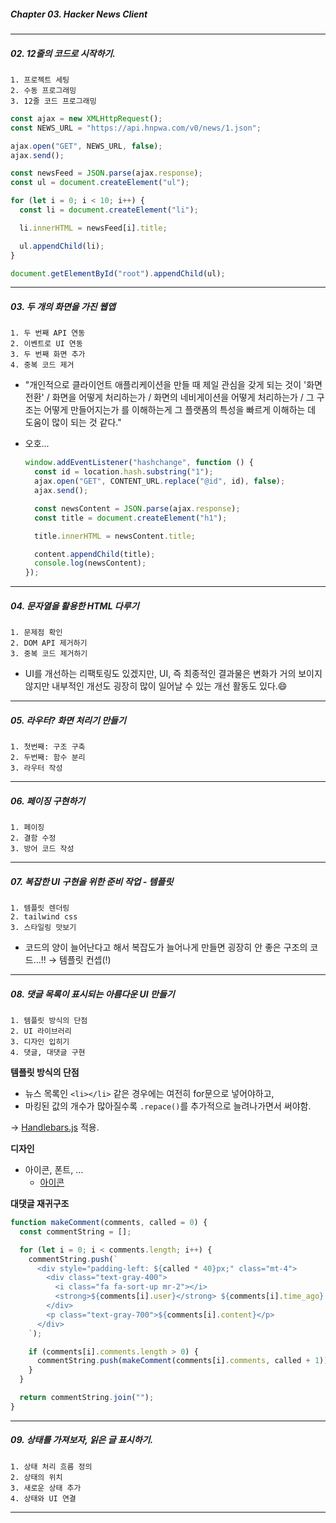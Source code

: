 ##### Chapter 03. Hacker News Client

---

##### 02. 12줄의 코드로 시작하기.

```
1. 프로젝트 세팅
2. 수동 프로그래밍
3. 12줄 코드 프로그래밍
```

```javascript
const ajax = new XMLHttpRequest();
const NEWS_URL = "https://api.hnpwa.com/v0/news/1.json";

ajax.open("GET", NEWS_URL, false);
ajax.send();

const newsFeed = JSON.parse(ajax.response);
const ul = document.createElement("ul");

for (let i = 0; i < 10; i++) {
  const li = document.createElement("li");

  li.innerHTML = newsFeed[i].title;

  ul.appendChild(li);
}

document.getElementById("root").appendChild(ul);
```

---

##### 03. 두 개의 화면을 가진 웹앱

```
1. 두 번째 API 연동
2. 이벤트로 UI 연동
3. 두 번째 화면 추가
4. 중복 코드 제거
```

- "개인적으로 클라이언트 애플리케이션을 만들 때 제일 관심을 갖게 되는 것이 '화면 전환' / 화면을 어떻게 처리하는가 / 화면의 네비게이션을 어떻게 처리하는가 / 그 구조는 어떻게 만들어지는가 를 이해하는게 그 플랫폼의 특성을 빠르게 이해하는 데 도움이 많이 되는 것 같다."

- 오호...

  ```javascript
  window.addEventListener("hashchange", function () {
    const id = location.hash.substring("1");
    ajax.open("GET", CONTENT_URL.replace("@id", id), false);
    ajax.send();

    const newsContent = JSON.parse(ajax.response);
    const title = document.createElement("h1");

    title.innerHTML = newsContent.title;

    content.appendChild(title);
    console.log(newsContent);
  });
  ```

---

##### 04. 문자열을 활용한 HTML 다루기

```
1. 문제점 확인
2. DOM API 제거하기
3. 중복 코드 제거하기
```

- UI를 개선하는 리팩토링도 있겠지만, UI, 즉 최종적인 결과물은 변화가 거의 보이지 않지만 내부적인 개선도 굉장히 많이 일어날 수 있는 개선 활동도 있다.😄

---

##### 05. 라우터? 화면 처리기 만들기

```
1. 첫번째: 구조 구축
2. 두번째: 함수 분리
3. 라우터 작성
```

---

##### 06. 페이징 구현하기

```
1. 페이징
2. 결함 수정
3. 방어 코드 작성
```

---

##### 07. 복잡한 UI 구현을 위한 준비 작업 - 템플릿

```
1. 템플릿 렌더링
2. tailwind css
3. 스타일링 맛보기
```

- 코드의 양이 늘어난다고 해서 복잡도가 늘어나게 만들면 굉장히 안 좋은 구조의 코드...!! → 템플릿 컨셉(!)

---

##### 08. 댓글 목록이 표시되는 아름다운 UI 만들기

```
1. 템플릿 방식의 단점
2. UI 라이브러리
3. 디자인 입히기
4. 댓글, 대댓글 구현
```

**템플릿 방식의 단점**

- 뉴스 목록인 `<li></li>` 같은 경우에는 여전히 for문으로 넣어야하고,
- 마킹된 값의 개수가 많아질수록 `.repace()`를 추가적으로 늘려나가면서 써야함.

→ [Handlebars.js](https://handlebarsjs.com/) 적용.

**디자인**

- 아이콘, 폰트, ...
  - [아이콘](https://fontawesome.com/)

**대댓글 재귀구조**

```javascript
function makeComment(comments, called = 0) {
  const commentString = [];

  for (let i = 0; i < comments.length; i++) {
    commentString.push(`
      <div style="padding-left: ${called * 40}px;" class="mt-4">
        <div class="text-gray-400">
          <i class="fa fa-sort-up mr-2"></i>
          <strong>${comments[i].user}</strong> ${comments[i].time_ago}
        </div>
        <p class="text-gray-700">${comments[i].content}</p>
      </div>      
    `);

    if (comments[i].comments.length > 0) {
      commentString.push(makeComment(comments[i].comments, called + 1));
    }
  }

  return commentString.join("");
}
```

---

##### 09. 상태를 가져보자, 읽은 글 표시하기.

```
1. 상태 처리 흐름 정의
2. 상태의 위치
3. 새로운 상태 추가
4. 상태와 UI 연결
```

---
